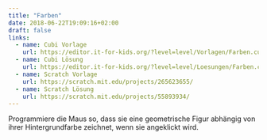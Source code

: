 ```yaml
---
title: "Farben"
date: 2018-06-22T19:09:16+02:00
draft: false
links:
  - name: Cubi Vorlage
    url: https://editor.it-for-kids.org/?level=level/Vorlagen/Farben.cubi
  - name: Cubi Lösung
    url: https://editor.it-for-kids.org/?level=level/Loesungen/Farben.cubi
  - name: Scratch Vorlage
    url: https://scratch.mit.edu/projects/265623655/
  - name: Scratch Lösung
    url: https://scratch.mit.edu/projects/55893934/
---
```


Programmiere die Maus so, dass sie eine geometrische Figur abhängig von ihrer Hintergrundfarbe zeichnet, wenn sie angeklickt wird.

